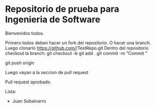 # Repositorio de prueba para Ingenieria de Software

Bienvenidos todos.

Primero todos deben hacer un fork del repositorio. O hacer una branch.
Luego clonarlo https://github.com/<username>/TestRepo.git
Dentro del repositorio checkout la branch:
git checkout -b <nombre de branch>
git add .
git commit -m "Commit <nombre del estudiante>"

git push origin <nombre de branch>

Luego vayan a la seccion de pull request

Pull request aprobado.

Lista:
- Juan Sobalvarro